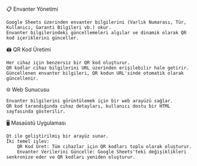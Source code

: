 📋 Envanter Yönetimi

    Google Sheets üzerinden envanter bilgilerini (Varlık Numarası, Tür, Kullanıcı, Garanti Bilgileri vb.) okur.
    Envanter bilgilerindeki güncellemeleri algılar ve dinamik olarak QR kod içeriklerini günceller.

🖨 QR Kod Üretimi

    Her cihaz için benzersiz bir QR kod oluşturur.
    QR kodlar cihaz bilgilerini URL üzerinden erişilebilir hale getirir.
    Güncellenen envanter bilgileri, QR kodun URL'sinde otomatik olarak güncellenir.

🌐 Web Sunucusu

    Envanter bilgilerini görüntülemek için bir web arayüzü sağlar.
    QR kod tarandığında cihaz detayları, kullanıcı dostu bir HTML sayfasında gösterilir.

🖥 Masaüstü Uygulaması

    Qt ile geliştirilmiş bir arayüz sunar.
    İki temel işlev:
        QR Kod Üret: Tüm cihazlar için QR kodları toplu olarak oluşturur.
        Envanter Verilerini Güncelle: Google Sheets'teki değişiklikleri senkronize eder ve QR kodları yeniden oluşturur.
